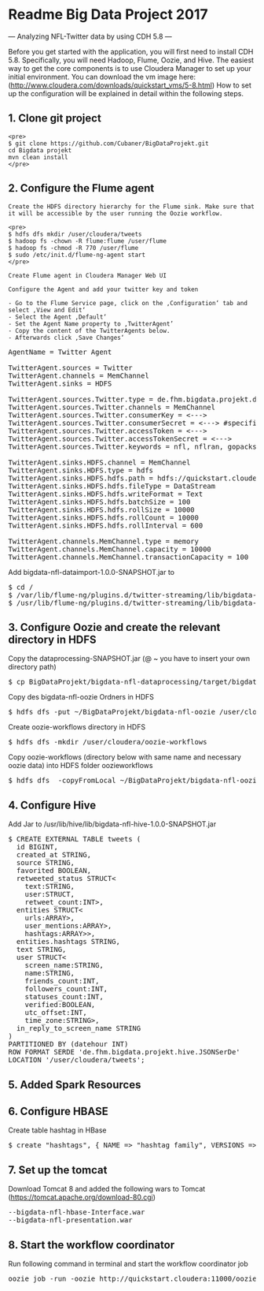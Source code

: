# Readme Big Data Project 2017
— Analyzing NFL-Twitter data by using CDH 5.8 — 

Before you get started with the application, you will first need to install CDH 5.8. Specifically, you will need Hadoop, Flume, Oozie, and Hive. The easiest way to get the core components is to use Cloudera Manager to set up your initial environment. You can download the vm image here: (http://www.cloudera.com/downloads/quickstart_vms/5-8.html) How to set up the configuration will be explained in detail within the following steps.

## 1. **Clone git project**

	<pre>
	$ git clone https://github.com/Cubaner/BigDataProjekt.git
	cd Bigdata projekt
	mvn clean install
	</pre>

## 2. **Configure the Flume agent**

	Create the HDFS directory hierarchy for the Flume sink. Make sure that it will be accessible by the user running the Oozie workflow.  

	<pre>
	$ hdfs dfs mkdir /user/cloudera/tweets
	$ hadoop fs -chown -R flume:flume /user/flume
	$ hadoop fs -chmod -R 770 /user/flume
	$ sudo /etc/init.d/flume-ng-agent start
	</pre>

	Create Flume agent in Cloudera Manager Web UI

	Configure the Agent and add your twitter key and token

	- Go to the Flume Service page, click on the ‚Configuration‘ tab and select ‚View and Edit‘
	- Select the Agent ‚Default‘
	- Set the Agent Name property to ‚TwitterAgent’
	- Copy the content of the TwitterAgents below.
	- Afterwards click ‚Save Changes‘


<pre>
AgentName = Twitter Agent

TwitterAgent.sources = Twitter
TwitterAgent.channels = MemChannel
TwitterAgent.sinks = HDFS

TwitterAgent.sources.Twitter.type = de.fhm.bigdata.projekt.dataimport.TwitterSource
TwitterAgent.sources.Twitter.channels = MemChannel
TwitterAgent.sources.Twitter.consumerKey = <--->
TwitterAgent.sources.Twitter.consumerSecret = <---> #specific user Tokens 
TwitterAgent.sources.Twitter.accessToken = <--->
TwitterAgent.sources.Twitter.accessTokenSecret = <--->
TwitterAgent.sources.Twitter.keywords = nfl, nflran, gopacksgo, hawks, probowl, rannfl, superbowl

TwitterAgent.sinks.HDFS.channel = MemChannel
TwitterAgent.sinks.HDFS.type = hdfs
TwitterAgent.sinks.HDFS.hdfs.path = hdfs://quickstart.cloudera:8020/user/cloudera/tweets/%Y/%m/%d/%H/
TwitterAgent.sinks.HDFS.hdfs.fileType = DataStream
TwitterAgent.sinks.HDFS.hdfs.writeFormat = Text
TwitterAgent.sinks.HDFS.hdfs.batchSize = 100
TwitterAgent.sinks.HDFS.hdfs.rollSize = 10000
TwitterAgent.sinks.HDFS.hdfs.rollCount = 10000
TwitterAgent.sinks.HDFS.hdfs.rollInterval = 600

TwitterAgent.channels.MemChannel.type = memory
TwitterAgent.channels.MemChannel.capacity = 10000
TwitterAgent.channels.MemChannel.transactionCapacity = 100
</pre>

Add bigdata-nfl-dataimport-1.0.0-SNAPSHOT.jar to

<pre>
$ cd /
$ /var/lib/flume-ng/plugins.d/twitter-streaming/lib/bigdata-nfl-dataimport-1.0.0-SNAPSHOT.jar
$ /usr/lib/flume-ng/plugins.d/twitter-streaming/lib/bigdata-nfl-dataimport-1.0.0-SNAPSHOT.jar
</pre>

## 3. **Configure Oozie and create the relevant directory in HDFS**

Copy the dataprocessing-SNAPSHOT.jar (@ ~ you have to insert your own directory path)
<pre>
$ cp BigDataProjekt/bigdata-nfl-dataprocessing/target/bigdata-nfl-dataprocessing-1.0.0-SNAPSHOT.jar ~/BigData/BigDataProjekt/bigdata-nfl-oozie/oozie-workflows/lib/
</pre>

Copy des bigdata-nfl-oozie Ordners in HDFS
<pre>
$ hdfs dfs -put ~/BigDataProjekt/bigdata-nfl-oozie /user/cloudera/bigdata-nfl-oozie
</pre>

Create oozie-workflows directory in HDFS
<pre>
$ hdfs dfs -mkdir /user/cloudera/oozie-workflows
</pre>

Copy oozie-workflows (directory below with same name and necessary oozie data) into HDFS folder oozieworkflows
<pre>
$ hdfs dfs  -copyFromLocal ~/BigDataProjekt/bigdata-nfl-oozie/oozie-workflows/oozie-workflows /user/cloudera/oozie-workflows/
</pre>


## 4. **Configure Hive**

Add Jar to /usr/lib/hive/lib/bigdata-nfl-hive-1.0.0-SNAPSHOT.jar

<pre>
$ CREATE EXTERNAL TABLE tweets (
  id BIGINT,
  created_at STRING,
  source STRING,
  favorited BOOLEAN,
  retweeted_status STRUCT<
    text:STRING,
    user:STRUCT<screen_name:STRING,name:STRING>,
    retweet_count:INT>,
  entities STRUCT<
    urls:ARRAY<STRUCT<expanded_url:STRING>>,
    user_mentions:ARRAY<STRUCT<screen_name:STRING,name:STRING>>,
    hashtags:ARRAY<STRUCT<text:STRING>>>,
  entities.hashtags STRING,
  text STRING,
  user STRUCT<
    screen_name:STRING,
    name:STRING,
    friends_count:INT,
    followers_count:INT,
    statuses_count:INT,
    verified:BOOLEAN,
    utc_offset:INT,
    time_zone:STRING>,
  in_reply_to_screen_name STRING
) 
PARTITIONED BY (datehour INT)
ROW FORMAT SERDE 'de.fhm.bigdata.projekt.hive.JSONSerDe'
LOCATION '/user/cloudera/tweets';
</pre>

## 5. **Added Spark Resources**




## 6. **Configure HBASE**

Create table hashtag in HBase

<pre>
$ create "hashtags", { NAME => "hashtag_family", VERSIONS => 3 }
</pre>

## 7. **Set up the tomcat**

Download Tomcat 8 and added the following wars to Tomcat
(https://tomcat.apache.org/download-80.cgi)

<pre>
--bigdata-nfl-hbase-Interface.war
--bigdata-nfl-presentation.war
</pre>


## 8. **Start the workflow coordinator**

Run following command in terminal and start the workflow coordinator job
<pre>
oozie job -run -oozie http://quickstart.cloudera:11000/oozie -config oozie-workflows/job.properties
</pre>




